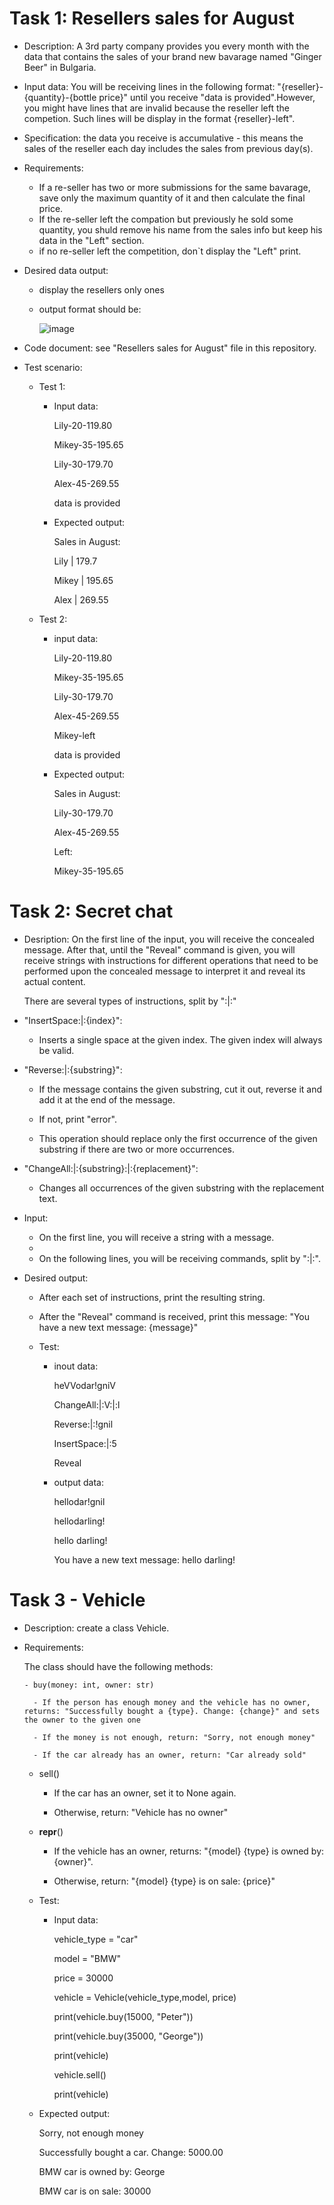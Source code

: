 

# Task 1: Resellers sales for August
- Description: A 3rd party company provides you every month with the data that contains the sales of your brand new bavarage named "Ginger Beer" in Bulgaria.
- Input data: You will be receiving lines in the following format: "{reseller}-{quantity}-{bottle price}" until you receive
"data is provided".However, you might have lines that are invalid because the reseller left the competion. Such lines will be display in the format {reseller}-left".
- Specification: the data you receive is accumulative - this means the sales of the reseller each day includes the sales from previous day(s).
- Requirements:
  - If a re-seller has two or more submissions for the same bavarage, save only the maximum quantity of it and then calculate the final price.
  - If the re-seller left the compation but previously he sold some quantity, you shuld remove his name from the sales info but keep his data in the "Left" section.
  - if no re-seller left the competition, don`t display the "Left" print.
- Desired data output: 
  - display the resellers only ones
  - output format should be:
   
    ![image](https://github.com/ivarozelin/Python/assets/134283235/57512d21-17f7-4ff5-a8be-62082940aa5b)

- Code document: see "Resellers sales for August" file in this repository.
- Test scenario:
  
  - Test 1:

    - Input data:
    
      Lily-20-119.80
    
      Mikey-35-195.65
    
      Lily-30-179.70
    
      Alex-45-269.55
    
      data is provided

    - Expected output:
      
      Sales in August:
      
      Lily | 179.7
      
      Mikey | 195.65
      
      Alex | 269.55 

  - Test 2:
  
    - input data:
    
      Lily-20-119.80
    
      Mikey-35-195.65
    
      Lily-30-179.70
    
      Alex-45-269.55
    
      Mikey-left

      data is provided

    - Expected output:

      Sales in August:

      Lily-30-179.70
    
      Alex-45-269.55

      Left:

      Mikey-35-195.65
      

# Task 2: Secret chat

- Desription: On the first line of the input, you will receive the concealed message. After that, until the "Reveal" command is
given, you will receive strings with instructions for different operations that need to be performed upon the
concealed message to interpret it and reveal its actual content.

  There are several types of instructions, split by ":|:"

- "InsertSpace:|:{index}":

  - Inserts a single space at the given index. The given index will always be valid.
    
- "Reverse:|:{substring}":

  - If the message contains the given substring, cut it out, reverse it and add it at the end of the
message.

  - If not, print "error".
    
  - This operation should replace only the first occurrence of the given substring if there are two or
more occurrences.

- "ChangeAll:|:{substring}:|:{replacement}":
  
    - Changes all occurrences of the given substring with the replacement text.

- Input: 

  - On the first line, you will receive a string with a message.
  - 
  - On the following lines, you will be receiving commands, split by ":|:".

- Desired output:

  - After each set of instructions, print the resulting string.
    
  -  After the "Reveal" command is received, print this message: "You have a new text message: {message}"
 
  -  Test:
      - inout data:
 
        heVVodar!gniV
  
        ChangeAll:|:V:|:l
  
        Reverse:|:!gnil
  
        InsertSpace:|:5
  
        Reveal

     - output data:

       hellodar!gnil
       
       hellodarling!
       
       hello darling!
       
        You have a new text message: hello darling!
  

# Task 3 - Vehicle
- Description: create a class Vehicle.
  
- Requirements:
  
    The class should have the following methods:
  
      - buy(money: int, owner: str)
  
        - If the person has enough money and the vehicle has no owner, returns: "Successfully bought a {type}. Change: {change}" and sets the owner to the given one
  
        - If the money is not enough, return: "Sorry, not enough money"
  
        - If the car already has an owner, return: "Car already sold"
  
    - sell()
      
        - If the car has an owner, set it to None again.
          
        - Otherwise, return: "Vehicle has no owner"
          
    - __repr__()
      
      - If the vehicle has an owner, returns: "{model} {type} is owned by: {owner}".
        
      - Otherwise, return: "{model} {type} is on sale: {price}"
     
  - Test:
    
    - Input data:

      vehicle_type = "car"
      
      model = "BMW"
      
      price = 30000
      
      vehicle = Vehicle(vehicle_type,model, price)
      
      print(vehicle.buy(15000, "Peter"))
      
      print(vehicle.buy(35000, "George"))
      
      print(vehicle)
      
      vehicle.sell()
      
      print(vehicle)

  - Expected output:

    Sorry, not enough money
    
    Successfully bought a car. Change: 5000.00
    
    BMW car is owned by: George
    
    BMW car is on sale: 30000

      
  

    
     



